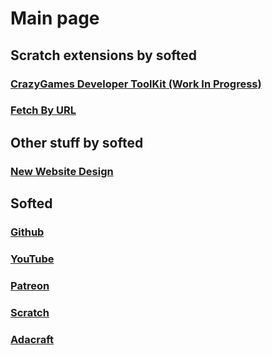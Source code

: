 # Main page
## Scratch extensions by softed
### [CrazyGames Developer ToolKit (Work In Progress)](https://softedco.github.io/CrazyGamesDeveloperToolKit)
### [Fetch By URL](https://softedco.github.io/FetchByURL)
## Other stuff by softed
### [New Website Design](https://softedco.github.io)
## Softed
### [Github](https://github.com/SoftedCo)
### [YouTube](https://www.youtube.com/channel/UC5d1jummk2_nce2QL5dP-DA)
### [Patreon](https://www.patreon.com/softed)
### [Scratch](https://scratch.mit.edu/users/softed/)
### [Adacraft](https://www.adacraft.org/people/softed)
